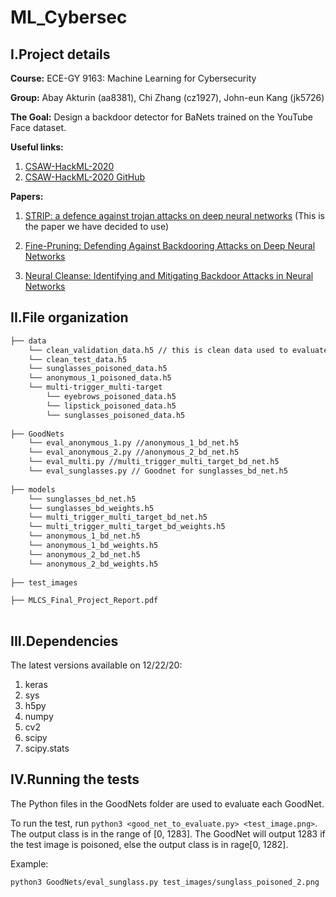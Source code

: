 # ML_Cybersec

## I.Project details

**Course:** ECE-GY 9163: Machine Learning for Cybersecurity

**Group:** Abay Akturin (aa8381), Chi Zhang (cz1927), John-eun Kang (jk5726)

**The Goal:** Design a backdoor detector for BaNets trained on the YouTube Face dataset.

**Useful links:**

1.   [CSAW-HackML-2020 ](https://www.csaw.io/hackml)
2.   [CSAW-HackML-2020 GitHub](https://github.com/csaw-hackml/CSAW-HackML-2020)

**Papers:**
1.   [STRIP: a defence against trojan attacks on deep neural networks](https://arxiv-org.proxy.library.nyu.edu/pdf/1902.06531.pdf) (This is the paper we have decided to use)

2.   [Fine-Pruning: Defending Against Backdooring Attacks
on Deep Neural Networks
](https://arxiv.org/pdf/1805.12185.pdf)

3. [Neural Cleanse: Identifying and Mitigating
Backdoor Attacks in Neural Networks
](https://people.cs.uchicago.edu/~ravenben/publications/pdf/backdoor-sp19.pdf)

## II.File organization
```bash
├── data 
    └── clean_validation_data.h5 // this is clean data used to evaluate the BadNet and design the backdoor defense
    └── clean_test_data.h5
    └── sunglasses_poisoned_data.h5
    └── anonymous_1_poisoned_data.h5
    └── multi-trigger_multi-target
        └── eyebrows_poisoned_data.h5
        └── lipstick_poisoned_data.h5
        └── sunglasses_poisoned_data.h5
        
├── GoodNets
    └── eval_anonymous_1.py //anonymous_1_bd_net.h5
    └── eval_anonymous_2.py //anonymous_2_bd_net.h5
    └── eval_multi.py //multi_trigger_multi_target_bd_net.h5
    └── eval_sunglasses.py // Goodnet for sunglasses_bd_net.h5
        
├── models
    └── sunglasses_bd_net.h5
    └── sunglasses_bd_weights.h5
    └── multi_trigger_multi_target_bd_net.h5
    └── multi_trigger_multi_target_bd_weights.h5
    └── anonymous_1_bd_net.h5
    └── anonymous_1_bd_weights.h5
    └── anonymous_2_bd_net.h5
    └── anonymous_2_bd_weights.h5
    
├── test_images   

├── MLCS_Final_Project_Report.pdf
     
```


## III.Dependencies 

The latest versions available on 12/22/20:
1. keras <br>
2. sys <br>
3. h5py<br>
4. numpy<br>
5. cv2<br>
6. scipy<br>
7. scipy.stats


## IV.Running the tests
The Python files in the GoodNets folder are used to evaluate each GoodNet. 

To run the test, run ``` python3 <good_net_to_evaluate.py> <test_image.png> ```.
The output class is in the range of [0, 1283]. The GoodNet will output 1283 if the test image is poisoned, else the output class is in rage[0, 1282].

Example:
```bash
python3 GoodNets/eval_sunglass.py test_images/sunglass_poisoned_2.png
```
